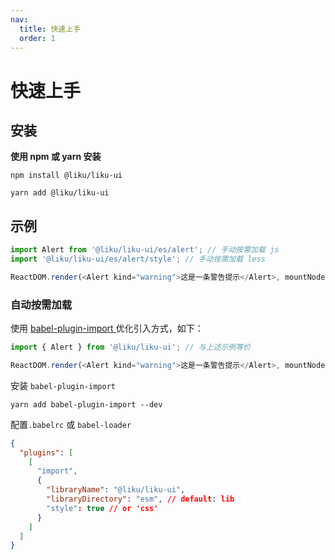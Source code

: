 ```yaml
---
nav:
  title: 快速上手
  order: 1
---
```


# 快速上手

## 安装

**使用 npm 或 yarn 安装**

```shell
npm install @liku/liku-ui
```

```shell
yarn add @liku/liku-ui
```

## 示例

```js
import Alert from '@liku/liku-ui/es/alert'; // 手动按需加载 js
import '@liku/liku-ui/es/alert/style'; // 手动按需加载 less

ReactDOM.render(<Alert kind="warning">这是一条警告提示</Alert>, mountNode);
```

### 自动按需加载

使用 [babel-plugin-import ](https://www.npmjs.com/package/babel-plugin-import) 优化引入方式，如下：

```js
import { Alert } from '@liku/liku-ui'; // 与上述示例等价

ReactDOM.render(<Alert kind="warning">这是一条警告提示</Alert>, mountNode);
```

安装 `babel-plugin-import`

```
yarn add babel-plugin-import --dev
```

配置`.babelrc` 或 `babel-loader`

```json
{
  "plugins": [
    [
      "import",
      {
        "libraryName": "@liku/liku-ui",
        "libraryDirectory": "esm", // default: lib
        "style": true // or 'css'
      }
    ]
  ]
}
```

